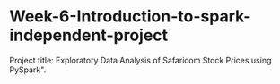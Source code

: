 # Week-6-Introduction-to-spark-independent-project
Project title: Exploratory Data Analysis of Safaricom Stock Prices using PySpark".
